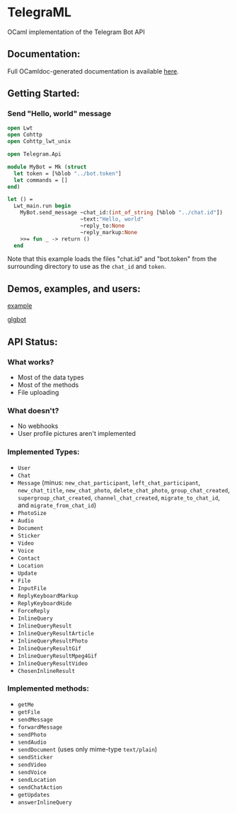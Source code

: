 # TelegraML

OCaml implementation of the Telegram Bot API

## Documentation:

Full OCamldoc-generated documentation is available [here](http://nv-vn.github.io/TelegraML/).

## Getting Started:

### Send "Hello, world" message

```ocaml
open Lwt
open Cohttp
open Cohttp_lwt_unix

open Telegram.Api

module MyBot = Mk (struct
  let token = [%blob "../bot.token"]
  let commands = []
end)

let () =
  Lwt_main.run begin
    MyBot.send_message ~chat_id:(int_of_string [%blob "../chat.id"])
                       ~text:"Hello, world"
                       ~reply_to:None
                       ~reply_markup:None
    >>= fun _ -> return ()
  end
```

Note that this example loads the files "chat.id" and "bot.token" from
the surrounding directory to use as the `chat_id` and `token`.

## Demos, examples, and users:

[example](https://github.com/nv-vn/TelegraML/tree/master/example)

[glgbot](https://github.com/nv-vn/glgbot)

## API Status:

### What works?

* Most of the data types
* Most of the methods
* File uploading

### What doesn't?

* No webhooks
* User profile pictures aren't implemented

### Implemented Types:

* `User`
* `Chat`
* `Message` (minus: `new_chat_participant`, `left_chat_participant`, `new_chat_title`, `new_chat_photo`, `delete_chat_photo`, `group_chat_created`, `supergroup_chat_created`, `channel_chat_created`, `migrate_to_chat_id`, and `migrate_from_chat_id`)
* `PhotoSize`
* `Audio`
* `Document`
* `Sticker`
* `Video`
* `Voice`
* `Contact`
* `Location`
* `Update`
* `File`
* `InputFile`
* `ReplyKeyboardMarkup`
* `ReplyKeyboardHide`
* `ForceReply`
* `InlineQuery`
* `InlineQueryResult`
* `InlineQueryResultArticle`
* `InlineQueryResultPhoto`
* `InlineQueryResultGif`
* `InlineQueryResultMpeg4Gif`
* `InlineQueryResultVideo`
* `ChosenInlineResult`

### Implemented methods:

* `getMe`
* `getFile`
* `sendMessage`
* `forwardMessage`
* `sendPhoto`
* `sendAudio`
* `sendDocument` (uses only mime-type `text/plain`)
* `sendSticker`
* `sendVideo`
* `sendVoice`
* `sendLocation`
* `sendChatAction`
* `getUpdates`
* `answerInlineQuery`
